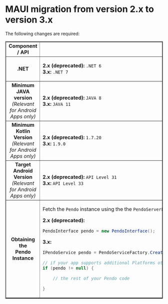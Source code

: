 # MAUI migration from version 2.x to version 3.x

The following changes are required:

<table border=2>
<tr>
<td align=center><b>Component / API </td>
<td align=center><b>Instructions</b></td>
</tr>

<!--- new row --->

<tr>
<td align=center><b>.NET</td>
<td>

<b>2.x (deprecated):</b> `.NET 6`
<br>
<b>3.x:</b> `.NET 7`

</td>
</tr>

<!--- new row --->

<tr>
<td align=center><b>Minimum <br> JAVA version</b> <br> <i> (Relevant for Android Apps only) </td>
<td>

<b>2.x (deprecated):</b> `JAVA 8`
<br>
<b>3.x:</b> `JAVA 11`

</td>
</tr>

<!--- new row --->

<tr>
<td align=center><b>Minimum <br> Kotlin Version</b> <br> <i> (Relevant for Android Apps only) </td>
<td>

<b>2.x (deprecated):</b> `1.7.20`
<br>
<b>3.x:</b> `1.9.0`

</td>
</tr>

<!--- new row --->

<tr>
<td align=center><b>Target <br> Android Version</b> <br> <i> (Relevant for Android Apps only) </td>
<td>

<b>2.x (deprecated):</b> `API Level 31`
<br>
<b>3.x:</b> `API Level 33`

</td>
</tr>

<!--- new row --->

<tr>
<td align=center><b>Obtaining the <br> Pendo Instance</b></td>

<td>

Fetch the `Pendo` instance using the the `PendoServerFactory` instead of creating a new `PendoInterface` instance.

<b>2.x (deprecated):</b>

```C#
PendoInterface pendo = new PendoInterface();
```

<b>3.x:</b>

```C#
IPendoService pendo = PendoServiceFactory.CreatePendoService();

// if your app supports additional Platforms other than iOS and Android, verify the Pendo instance is not null
if (pendo != null) { 

    // the rest of your Pendo code

}
```

</td>
</tr>
</table>